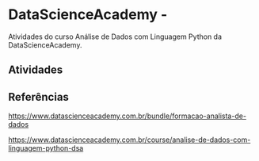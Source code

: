 # DataScienceAcademy -
Atividades do curso Análise de Dados com Linguagem Python da DataScienceAcademy.


## Atividades



## Referências
https://www.datascienceacademy.com.br/bundle/formacao-analista-de-dados

https://www.datascienceacademy.com.br/course/analise-de-dados-com-linguagem-python-dsa